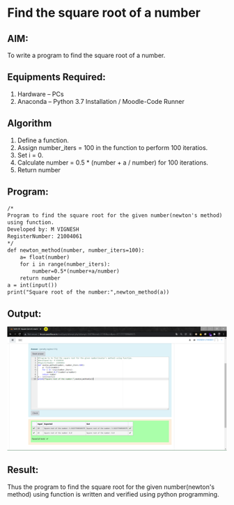 # Find the square root of a number

## AIM:
To write a program to find the square root of a number.

## Equipments Required:
1. Hardware – PCs
2. Anaconda – Python 3.7 Installation / Moodle-Code Runner

## Algorithm
1. Define a function.
2. Assign number_iters = 100 in the function to perform 100 iteratios.
3. Set i = 0.
4. Calculate  number = 0.5 * (number + a / number) for 100 iterations.
5. Return number

## Program:
```
/*
Program to find the square root for the given number(newton's method) using function.  
Developed by: M VIGNESH
RegisterNumber: 21004061
*/
def newton_method(number, number_iters=100):
    a= float(number)
    for i in range(number_iters):
        number=0.5*(number+a/number)
    return number
a = int(input())
print("Square root of the number:",newton_method(a))
```

## Output:
![SEC](exp5.png)


## Result:
Thus the program to find the square root for the given number(newton's method) using function is written and verified using python programming.
